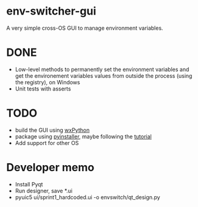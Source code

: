 # env-switcher-gui
A very simple cross-OS GUI to manage environment variables.

# DONE
* Low-level methods to permanently set the environment variables and get the environement variables values from outside the process (using the registry), on Windows
* Unit tests with asserts

# TODO
* build the GUI using [wxPython](http://zetcode.com/wxpython/introduction/)
* package using [pyinstaller](https://github.com/pyinstaller/pyinstaller/wiki), maybe following the [tutorial](http://www.blog.pythonlibrary.org/2010/08/10/a-pyinstaller-tutorial-build-a-binary-series/)
* Add support for other OS

# Developer memo
* Install Pyqt
* Run designer, save *.ui
* pyuic5 ui/sprint1_hardcoded.ui -o envswitch/qt_design.py